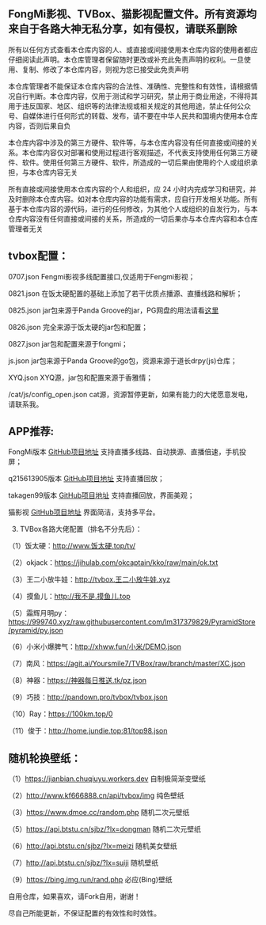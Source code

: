 ## FongMi影视、TVBox、猫影视配置文件。所有资源均来自于各路大神无私分享，如有侵权，请联系删除

所有以任何方式查看本仓库内容的人、或直接或间接使用本仓库内容的使用者都应仔细阅读此声明。本仓库管理者保留随时更改或补充此免责声明的权利。一旦使用、复制、修改了本仓库内容，则视为您已接受此免责声明

本仓库管理者不能保证本仓库内容的合法性、准确性、完整性和有效性，请根据情况自行判断。本仓库内容，仅用于测试和学习研究，禁止用于商业用途，不得将其用于违反国家、地区、组织等的法律法规或相关规定的其他用途，禁止任何公众号、自媒体进行任何形式的转载、发布，请不要在中华人民共和国境内使用本仓库内容，否则后果自负

本仓库内容中涉及的第三方硬件、软件等，与本仓库内容没有任何直接或间接的关系。本仓库内容仅对部署和使用过程进行客观描述，不代表支持使用任何第三方硬件、软件。使用任何第三方硬件、软件，所造成的一切后果由使用的个人或组织承担，与本仓库内容无关

所有直接或间接使用本仓库内容的个人和组织，应 24 小时内完成学习和研究，并及时删除本仓库内容。如对本仓库内容的功能有需求，应自行开发相关功能。所有基于本仓库内容的源代码，进行的任何修改，为其他个人或组织的自发行为，与本仓库内容没有任何直接或间接的关系，所造成的一切后果亦与本仓库内容和本仓库管理者无关

## tvbox配置：

0707.json  Fengmi影视多线配置接口,仅适用于Fengmi影视；

0821.json  在饭太硬配置的基础上添加了若干优质点播源、直播线路和解析；

0825.json  jar包来源于Panda Groove的jar，PG网盘的用法请看[这里](https://github.com/gaotianliuyun/gao/blob/gaotianliuyun-patch-1/README.md)

0826.json  完全来源于饭太硬的jar包和配置；

0827.json  jar包和配置来源于fongmi；

js.json  jar包来源于Panda Groove的go包，资源来源于道长drpy(js)仓库；

XYQ.json  XYQ源，jar包和配置来源于香雅情；

/cat/js/config_open.json  cat源，资源暂停更新，如果有能力的大佬愿意发电，请联系我。

## APP推荐:

FongMi版本 [GitHub项目地址](https://github.com/FongMi/TV)  支持直播多线路、自动换源、直播倍速，手机投屏；

q215613905版本  [GitHub项目地址](https://github.com/q215613905/TVBoxOS) 支持直播回放；

takagen99版本 [GitHub项目地址](https://github.com/takagen99/Box) 支持直播回放，界面美观；

猫影视   [GitHub项目地址](https://github.com/catvod/CatVodOpen) 界面简洁，支持多平台。

3. TVBox各路大佬配置（排名不分先后）：

（1）饭太硬：http://www.饭太硬.top/tv/

（2）okjack：https://jihulab.com/okcaptain/kko/raw/main/ok.txt

（3）王二小放牛娃：http://tvbox.王二小放牛娃.xyz

（4）摸鱼儿：http://我不是.摸鱼儿.top

（5）霜辉月明py：https://999740.xyz/raw.githubusercontent.com/lm317379829/PyramidStore/pyramid/py.json

（6）小米小爆脾气：http://xhww.fun/小米/DEMO.json

（7）南风：https://agit.ai/Yoursmile7/TVBox/raw/branch/master/XC.json

（8）神器：https://神器每日推送.tk/pz.json

（9）巧技：http://pandown.pro/tvbox/tvbox.json

（10）Ray：https://100km.top/0

（11）俊于：http://home.jundie.top:81/top98.json

## 随机轮换壁纸：

（1）https://jianbian.chuqiuyu.workers.dev 自制极简渐变壁纸

（2）http://www.kf666888.cn/api/tvbox/img 纯色壁纸

（3）https://www.dmoe.cc/random.php 随机二次元壁纸

（5）https://api.btstu.cn/sjbz/?lx=dongman 随机二次元壁纸

（6）http://api.btstu.cn/sjbz/?lx=meizi 随机美女壁纸

（7）http://api.btstu.cn/sjbz/?lx=suiji 随机壁纸

（9）https://bing.img.run/rand.php 必应(Bing)壁纸

自用仓库，如果喜欢，请Fork自用，谢谢！

尽自己所能更新，不保证配置的有效性和时效性。

